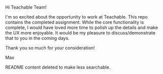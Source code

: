 Hi Teachable Team!

 I'm so excited about the opportunity to work at Teachable. This repo contains the completed assignment. While the core functionality is complete, I would have loved more time to polish up the details and make the UX more enjoyable. It would be my pleasure to discuss/demonstrate that to you in the coming days.

Thank you so much for your consideration!

Max


README content deleted to make less searchable.
